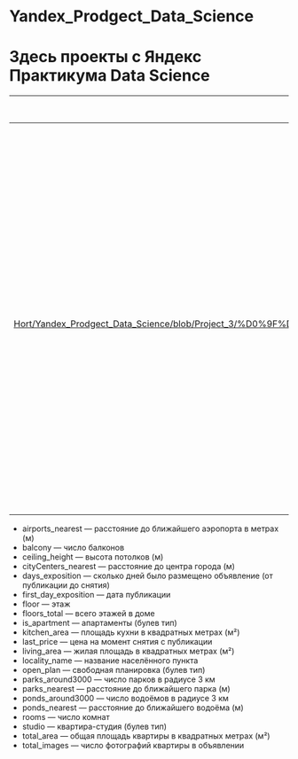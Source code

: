 # Yandex_Prodgect_Data_Science
# Здесь проекты с Яндекс Практикума Data Science
| Название проекта | Описание | Использованные библиотеки |
|:-----------------:|:----------------------------------------:|:----------------------:|
| (https://github.com/Arthur-Hort/Yandex_Prodgect_Data_Science/blob/Project_3/%D0%9F%D1%80%D0%BE%D0%B5%D0%BA%D1%82_3_%D0%90%D0%BD%D0%B0%D0%BB%D0%B8%D0%B7_%D1%81%D0%B5%D1%80%D0%B2%D0%B8%D1%81%D0%B0_%D0%AF%D0%BD%D0%B4%D0%B5%D0%BA%D1%81_%D0%9D%D0%B5%D0%B4%D0%B2%D0%B8%D0%B6%D0%B8%D0%BC%D0%BE%D1%81%D1%82%D1%8C.ipynb) | Наша задача — выполнить предобработку данных и изучить их, чтобы найти интересные особенности и зависимости, которые существуют на рынке недвижимости. О каждой квартире в базе содержится два типа данных: добавленные пользователем и картографические. Например, к первому типу относятся площадь квартиры, её этаж и количество балконов, ко второму — расстояния до центра города, аэропорта и ближайшего парка. В файле, к которому нам открыли доступ есть информация о следующем: | 1. pandas 2. встроенные визуализации  |
-	airports_nearest — расстояние до ближайшего аэропорта в метрах (м) 
-	balcony — число балконов
-	ceiling_height — высота потолков (м)
-	cityCenters_nearest — расстояние до центра города (м)
-	days_exposition — сколько дней было размещено объявление (от публикации до снятия)
-	first_day_exposition — дата публикации
-	floor — этаж
-	floors_total — всего этажей в доме
-	is_apartment — апартаменты (булев тип)
-	kitchen_area — площадь кухни в квадратных метрах (м²)
-	last_price — цена на момент снятия с публикации
-	living_area — жилая площадь в квадратных метрах (м²)
-	locality_name — название населённого пункта
-	open_plan — свободная планировка (булев тип)
-	parks_around3000 — число парков в радиусе 3 км
-	parks_nearest — расстояние до ближайшего парка (м)
-	ponds_around3000 — число водоёмов в радиусе 3 км
-	ponds_nearest — расстояние до ближайшего водоёма (м)
-	rooms — число комнат
-	studio — квартира-студия (булев тип)
-	total_area — общая площадь квартиры в квадратных метрах (м²)
-	total_images — число фотографий квартиры в объявлении


